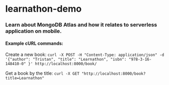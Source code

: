 # learnathon-demo

### Learn about MongoDB Atlas and how it relates to serverless application on mobile.

#### Example cURL commands:
Create a new book:
`curl -X POST -H "Content-Type: application/json" -d '{"author": "Tristan", "title": "Learnathon", "isbn": "978-3-16-148410-0" }' http://localhost:8000/book/`

Get a book by the title:
`curl -X GET "http://localhost:8000/book?title=Learnathon"`
